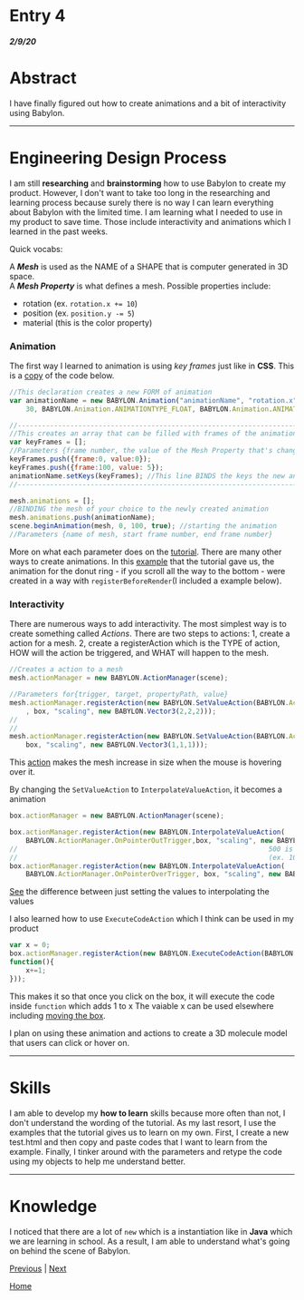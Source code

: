 # Entry 4
##### 2/9/20

# Abstract
I have finally figured out how to create animations and a bit of interactivity using Babylon.

---
# Engineering Design Process
I am still **researching** and **brainstorming** how to use Babylon to create my product. However, I don't want to take too long in the researching
and learning process because surely there is no way I can learn everything about Babylon with the limited time. I am learning what
I needed to use in my product to save time. Those include interactivity and animations which I learned in the past weeks.


Quick vocabs:

A ***Mesh*** is used as the NAME of a SHAPE that is computer generated in 3D space.<br>
A ***Mesh Property*** is what defines a mesh. Possible properties include:
* rotation (ex. `rotation.x += 10`)
* position (ex. `position.y -= 5`)
* material (this is the color property)


### Animation

The first way I learned to animation is using *key frames* just like in **CSS**.
This is a [copy](https://jsbin.com/femiciwicu/edit?html,css,js,output) of the code below.

```javascript
//This declaration creates a new FORM of animation
var animationName = new BABYLON.Animation("animationName", "rotation.x",
    30, BABYLON.Animation.ANIMATIONTYPE_FLOAT, BABYLON.Animation.ANIMATIONLOOPMODE_CYCLE);

//------------------------------------------------------------------------------------
//This creates an array that can be filled with frames of the animation just like CSS
var keyFrames = [];
//Parameters {frame number, the value of the Mesh Property that's changing}
keyFrames.push({frame:0, value:0});
keyFrames.push({frame:100, value: 5});
animationName.setKeys(keyFrames); //This line BINDS the keys the new animation created
//------------------------------------------------------------------------------------

mesh.animations = [];
//BINDING the mesh of your choice to the newly created animation
mesh.animations.push(animationName);
scene.beginAnimation(mesh, 0, 100, true); //starting the animation
//Parameters {name of mesh, start frame number, end frame number}
```

More on what each parameter does on the [tutorial](https://doc.babylonjs.com/babylon101/animations). There are many other ways to
create animations. In this [example](https://www.babylonjs-playground.com/#J19GYK#0) that the tutorial gave us, the animation for the
donut ring - if you scroll all the way to the bottom - were created in a way with `registerBeforeRender`(I included a example below).


### Interactivity
There are numerous ways to add interactivity. The most simplest way is to create something called *Actions*. There are two steps
to actions: 1, create a action for a mesh. 2, create a registerAction which is the TYPE of action, HOW will the action be
triggered, and WHAT will happen to the mesh.
```javascript
//Creates a action to a mesh
mesh.actionManager = new BABYLON.ActionManager(scene);

//Parameters for{trigger, target, propertyPath, value}
mesh.actionManager.registerAction(new BABYLON.SetValueAction(BABYLON.ActionManager.OnPointerOverTrigger
    , box, "scaling", new BABYLON.Vector3(2,2,2)));
//                                                                                  ^ OVER the mesh
//                                                                                  v NOT over the mesh
mesh.actionManager.registerAction(new BABYLON.SetValueAction(BABYLON.ActionManager.OnPointerOutTrigger,
    box, "scaling", new BABYLON.Vector3(1,1,1)));
```
This [action](https://jsbin.com/xenicesoci/edit?html,css,js,output) makes the mesh increase in size when the mouse is hovering over it.

By changing the `SetValueAction` to `InterpolateValueAction`, it becomes a animation

```javascript
box.actionManager = new BABYLON.ActionManager(scene);

box.actionManager.registerAction(new BABYLON.InterpolateValueAction(
    BABYLON.ActionManager.OnPointerOutTrigger,box, "scaling", new BABYLON.Vector3(1, 1, 1),500));
//                                                              500 is the animation duration^
//                                                              (ex. 1000 is 1 second)
box.actionManager.registerAction(new BABYLON.InterpolateValueAction(
    BABYLON.ActionManager.OnPointerOverTrigger, box, "scaling", new BABYLON.Vector3(2, 2, 2),500));
```
[See](https://jsbin.com/dumavefuma/edit?html,css,js,output) the difference between just setting the values to interpolating the values

I also learned how to use `ExecuteCodeAction` which I think can be used in my product

```javascript
var x = 0;
box.actionManager.registerAction(new BABYLON.ExecuteCodeAction(BABYLON.ActionManager.OnPickTrigger,
function(){
    x+=1;
}));
```
This makes it so that once you click on the box, it will execute the code inside `function` which adds 1 to x
The vaiable x can be used elsewhere including [moving the box](https://jsbin.com/faqajumoti/edit?html,css,js,output).

I plan on using these animation and actions to create a 3D molecule model that users can click or hover on.

---
# Skills
I am able to develop my **how to learn** skills because more often than not, I don't understand the wording of the tutorial.
As my last resort, I use the examples that the tutorial gives us to learn on my own. First, I create a new test.html and then
copy and paste codes that I want to learn from the example. Finally, I tinker around with the parameters and retype the code using my
objects to help me understand better.

---
# Knowledge
I noticed that there are a lot of `new` which is a instantiation like in **Java** which we are learning in school. As a result,
I am able to understand what's going on behind the scene of Babylon.

[Previous](entry03.md) | [Next](entry05.md)

[Home](../README.md)